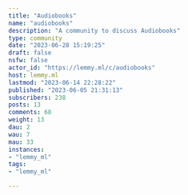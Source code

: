 ```yaml
---
title: "Audiobooks" 
name: "audiobooks"
description: "A community to discuss Audiobooks"
type: community
date: "2023-06-28 15:19:25"
draft: false
nsfw: false
actor_id: "https://lemmy.ml/c/audiobooks"
host: lemmy.ml
lastmod: "2023-06-14 22:28:22"
published: "2023-06-05 21:31:13"
subscribers: 238
posts: 13
comments: 68
weight: 13
dau: 2
wau: 7
mau: 33
instances:
- "lemmy_ml"
tags: 
- "lemmy_ml"

---
```

